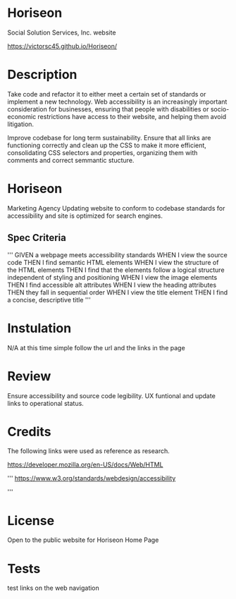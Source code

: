 # Horiseon
Social Solution Services, Inc. website

https://victorsc45.github.io/Horiseon/

# Description

Take code and refactor it to either meet a certain set of standards or implement a new technology. Web accessibility is an increasingly important consideration for businesses, ensuring that people with disabilities or socio-economic restrictions have access to their website, and helping them avoid litigation.

Improve codebase for long term sustainability. Ensure that all links are functioning correctly and clean up the CSS to make it more efficient, consolidating CSS selectors and properties, organizing them with comments and correct semmantic stucture.

# Horiseon
Marketing Agency
Updating website to conform to codebase standards for accessibility and site is optimized for search engines.

## Spec Criteria

'''
GIVEN a webpage meets accessibility standards
WHEN I view the source code
THEN I find semantic HTML elements
WHEN I view the structure of the HTML elements
THEN I find that the elements follow a logical structure independent of styling and positioning
WHEN I view the image elements
THEN I find accessible alt attributes
WHEN I view the heading attributes
THEN they fall in sequential order
WHEN I view the title element
THEN I find a concise, descriptive title
'''
# Instulation
N/A at this time simple follow the url and the links in the page


# Review

Ensure accessibility and source code legibility. UX funtional and update links to operational status.

# Credits

The following links were used as reference as research.

https://developer.mozilla.org/en-US/docs/Web/HTML

'''
https://www.w3.org/standards/webdesign/accessibility

'''
# License
 Open to the public website for Horiseon Home Page

# Tests

test links on the web navigation


